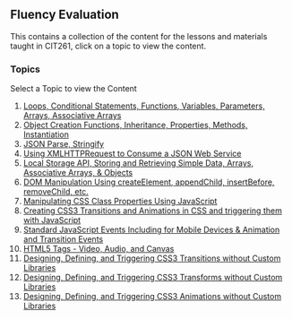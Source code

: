 ## Fluency Evaluation

This contains a collection of the content for the lessons and materials taught in CIT261, click on a topic to view the content.

### Topics

Select a Topic to view the Content

1.  [Loops, Conditional Statements, Functions, Variables, Parameters, Arrays, Associative Arrays](topic1.html)
2.  [Object Creation Functions, Inheritance, Properties, Methods, Instantiation](topic1.html)
3.  [JSON Parse, Stringify](topic2.html)
4.  [Using XMLHTTPRequest to Consume a JSON Web Service](topic3.html)
5.  [Local Storage API, Storing and Retrieving Simple Data, Arrays, Associative Arrays, & Objects](topic4.html)
6.  [DOM Manipulation Using createElement, appendChild, insertBefore, removeChild, etc.](topic5.html)
7.  [Manipulating CSS Class Properties Using JavaScript](topic6.html)
8.  [Creating CSS3 Transitions and Animations in CSS and triggering them with JavaScript](topic6.html)
9.  [Standard JavaScript Events Including for Mobile Devices & Animation and Transition Events](topic7.html)
10. [HTML5 Tags - Video, Audio, and Canvas](topic8.html)
11. [Designing, Defining, and Triggering CSS3 Transitions without Custom Libraries](topic9.html)
12. [Designing, Defining, and Triggering CSS3 Transforms without Custom Libraries](topic9.html)
13. [Designing, Defining, and Triggering CSS3 Animations without Custom Libraries](topic9.html)



